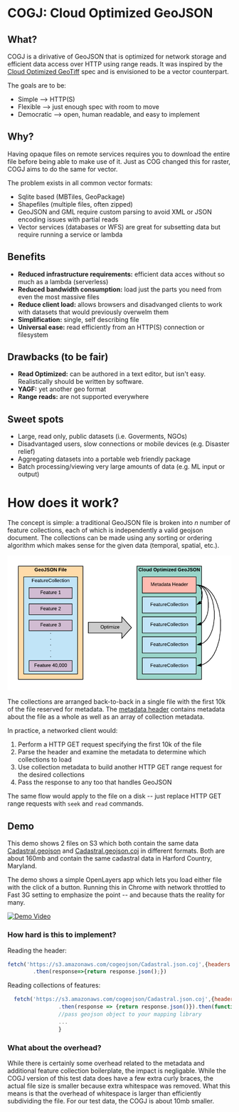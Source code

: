 # COGJ: Cloud Optimized GeoJSON

## What?
COGJ is a dirivative of GeoJSON that is optimized for network storage and efficient data access over HTTP using range reads. It was inspired by the [Cloud Optimized GeoTiff](https://www.cogeo.org/) spec and is envisioned to be a vector  counterpart.

The goals are to be: 
- Simple -->  HTTP(S) 
- Flexible --> just enough spec with room to move
- Democratic --> open, human readable, and easy to implement

## Why?

 Having opaque files on remote services requires you to download the entire file before being able to make use of it. Just as COG changed this for raster, COGJ aims to do the same for vector.

The problem exists in all common vector formats:
- Sqlite based (MBTiles, GeoPackage)
- Shapefiles (multiple files, often zipped)
- GeoJSON and GML require custom parsing to avoid XML or JSON encoding issues with partial reads
- Vector services (databases or WFS) are great for subsetting data but require running a service or lambda 

## Benefits 
- **Reduced infrastructure requirements:** efficient data acces without so much as a lambda (serverless)
- **Reduced bandwidth consumption:** load just the parts you need from even the most massive files 
- **Reduce client load:** allows browsers and disadvanged clients to work with datasets that would previously overwelm them
- **Simplification:** single, self describing file
- **Universal ease:** read efficiently from an HTTP(S) connection or filesystem 

## Drawbacks (to be fair)
- **Read Optimized:** can be authored in a text editor, but isn't easy. Realistically should be written by software.
- **YAGF:** yet another geo format
- **Range reads:** are not supported everywhere 

## Sweet spots
- Large, read only, public datasets (i.e. Goverments, NGOs) 
- Disadvantaged users, slow connections or mobile devices (e.g. Disaster relief)
- Aggregating datasets into a portable web friendly package
- Batch processing/viewing very large amounts of data (e.g. ML input or output)

# How does it work?

The concept is simple: a traditional GeoJSON file is broken into *n* number of feature collections, each of which is independently a valid geojson document. The collections can be made using any sorting or ordering algorithm which makes sense for the given data (temporal, spatial, etc.).

![COGJ vs GeoJSON](/img/geojson_optimize.png)

The collections are arranged back-to-back in a single file with the first 10k of the file reserved for metadata.  The [metadata header](./spec/readme.md) contains metadata about the file as a whole as well as an array of collection metadata.

In practice, a networked client would:

1. Perform a HTTP GET request specifying the first 10k of the file
2. Parse the header and examine the metadata to determine which collections to load 
3. Use collection metadata to build another HTTP GET range request for the desired collections 
4. Pass the response to any too that handles GeoJSON 

The same flow would apply to the file on a disk -- just replace HTTP GET range requests with `seek` and `read` commands. 


## Demo 

This demo shows 2 files on S3 which both contain the same data [Cadastral.geojson](https://s3.amazonaws.com/cogeojson/Cadastral.geojson) and [Cadastral.geojson.coj](https://s3.amazonaws.com/cogeojson/Cadastral.geojson.coj) in different formats. Both are about 160mb and contain the same cadastral data in Harford Country, Maryland.

The demo shows a simple OpenLayers app which lets you load either file with the click of a button. Running this in Chrome with network throttled to Fast 3G setting to emphasize the point -- and because thats the reality for many.  

[![Demo Video](/img/coj.png)](https://www.youtube.com/watch?v=YMM2sGZHgoA)

### How hard is this to implement? 

Reading the header: 
```javascript
fetch('https://s3.amazonaws.com/cogeojson/Cadastral.json.coj',{headers: {"Range":"bytes=0-9999"}})
        .then(response=>{return response.json();})
```
Reading collections of features: 
```javascript 
  fetch('https://s3.amazonaws.com/cogeojson/Cadastral.json.coj',{headers: {"Range":"bytes="+start+"-"+end}})
                .then(response => {return response.json()}).then(function(json){ 
                //pass geojson object to your mapping library
                ...
                }
```

### What about the overhead?

While there is certainly some overhead related to the metadata and additional feature collection boilerplate, the impact is negligable. While the COGJ version of this test data does have a few extra curly braces, the actual file size is smaller because extra whitespace was removed. What this means is that the overhead of whitespace is larger than efficiently subdividing the file. For our test data, the COGJ is about 10mb smaller.

